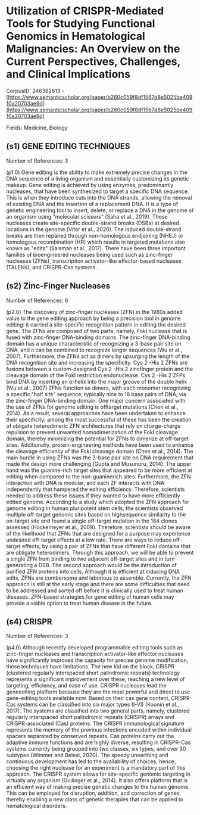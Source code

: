 # Utilization of CRISPR-Mediated Tools for Studying Functional Genomics in Hematological Malignancies: An Overview on the Current Perspectives, Challenges, and Clinical Implications

CorpusID: 246362613 - [https://www.semanticscholar.org/paper/b260c059f8df1567d8e5025be40910a20703ae9d](https://www.semanticscholar.org/paper/b260c059f8df1567d8e5025be40910a20703ae9d)

Fields: Medicine, Biology

## (s1) GENE EDITING TECHNIQUES
Number of References: 3

(p1.0) Gene editing is the ability to make extremely precise changes in the DNA sequence of a living organism and essentially customizing its genetic makeup. Gene editing is achieved by using enzymes, predominantly nucleases, that have been synthesized to target a specific DNA sequence. This is when they introduce cuts into the DNA strands, allowing the removal of existing DNA and the insertion of a replacement DNA. It is a type of genetic engineering tool to insert, delete, or replace a DNA in the genome of an organism using "molecular scissors" (Saha et al., 2019). These nucleases create site-specific double-strand breaks (DSBs) at desired locations in the genome (Vítor et al., 2020). The induced double-strand breaks are then repaired through non-homologous endjoining (NHEJ) or homologous recombination (HR) which results in targeted mutations also known as "edits" (Salsman et al., 2017). There have been three important families of bioengineered nucleases being used such as zinc-finger nucleases (ZFNs), transcription activator-like effector-based nucleases (TALENs), and CRISPR-Cas systems .
## (s2) Zinc-Finger Nucleases
Number of References: 6

(p2.0) The discovery of zinc-finger nucleases (ZFN) in the 1980s added value to the gene editing approach by being a precision tool in genome editing: it carried a site-specific recognition pattern in editing the desired gene. The ZFNs are composed of two parts, namely, Fokl nuclease that is fused with zinc-finger DNA-binding domains. The zinc-finger DNA-binding domain has a unique characteristic of recognizing a 3-base pair site on DNA, and it can be combined to recognize longer sequences (Wu et al., 2007). Furthermore, the ZFNs act as dimers by upsurging the length of the DNA recognition site and increasing the specificity. Cys 2 -His 2 ZFNs are fusions between a custom-designed Cys 2 -His 2 zincfinger protein and the cleavage domain of the FokI restriction endonuclease. Cys 2 -His 2 ZFPs bind DNA by inserting an α-helix into the major groove of the double helix (Wu et al., 2007) ZFNs function as dimers, with each monomer recognizing a specific "half site" sequence, typically nine to 18 base pairs of DNA, via the zinc-finger DNA-binding domain. One major concern associated with the use of ZFNs for genome editing is offtarget mutations (Chen et al., 2014). As a result, several approaches have been undertaken to enhance their specificity; among the most successful of these has been the creation of obligate heterodimeric ZFN architectures that rely on charge-charge repulsion to prevent unwanted homodimerization of the FokI cleavage domain, thereby minimizing the potential for ZFNs to dimerize at off-target sites. Additionally, protein-engineering methods have been used to enhance the cleavage efficiency of the FokI cleavage domain (Chen et al., 2014). The main hurdle in using ZFNs was the 3-base pair site on DNA requirement that made the design more challenging (Gupta and Musunuru, 2014). The upper hand was the guanine-rich target sites that appeared to be more efficient at editing when compared to the non-guaninerich sites. Furthermore, the ZFN interaction with DNA is modular, and each ZF interacts with DNA independently that hampered the editing efficiency. Therefore, scientists needed to address these issues if they wanted to have more efficiently edited genome. According to a study which adopted the ZFN approach for genome editing in human pluripotent stem cells, the scientists observed multiple off-target genomic sites based on highsequence similarity to the on-target site and found a single off-target mutation in the 184 clones assessed (Hockemeyer et al., 2009). Therefore, scientists should be aware of the likelihood that ZFNs that are designed for a purpose may experience undesired off-target effects at a low rate. There are ways to reduce off-target effects, by using a pair of ZFNs that have different FokI domains that are obligate heterodimers. Through this approach, we will be able to prevent a single ZFN from binding to two adjacent off-target sites and in turn generating a DSB. The second approach would be the introduction of purified ZFN proteins into cells. Although it is efficient at inducing DNA edits, ZFNs are cumbersome and laborious to assemble. Currently, the ZFN approach is still at the early stage and there are some difficulties that need to be addressed and sorted off before it is clinically used to treat human diseases. ZFN-based strategies for gene editing of human cells may provide a viable option to treat human disease in the future.
## (s4) CRISPR
Number of References: 3

(p4.0) Although recently developed programmable editing tools such as zinc-finger nucleases and transcription activator-like effector nucleases have significantly improved the capacity for precise genome modification, these techniques have limitations. The new kid on the block, CRISPR (clustered regularly interspaced short palindromic repeats) technology represents a significant improvement over these, reaching a new level of targeting, efficiency, and ease of use. CRISPR nucleases lead the geneediting platform because they are the most powerful and direct to use gene-editing tools available now. Based on their cas gene content, CRISPR-Cas systems can be classified into six major types (I-VI) (Koonin et al., 2017). The systems are classified into two general parts, namely, clustered regularly interspaced short palindromic repeats (CRISPR) arrays and CRISPR-associated (Cas) proteins. The CRISPR immunological signature represents the memory of the previous infections encoded within individual spacers separated by conserved repeats. Cas proteins carry out the adaptive immune functions and are highly diverse, resulting in CRISPR-Cas systems currently being grouped into two classes, six types, and over 30 subtypes (Wimmer and Beisel, 2020). The speedy unearthing and continuous development has led to the availability of choices; hence, choosing the right nuclease for an experiment is a mandatory part of this approach. The CRISPR system allows for site-specific genomic targeting in virtually any organism (Guilinger et al., 2014). It also offers platform that is an efficient way of making precise genetic changes to the human genome. This can be employed for disruption, addition, and correction of genes, thereby enabling a new class of genetic therapies that can be applied to hematological disorders.
